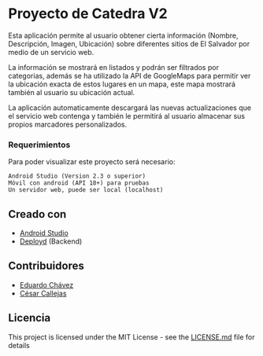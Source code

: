 # Proyecto de Catedra V2
Esta aplicación permite al usuario obtener cierta información (Nombre, Descripción, Imagen, Ubicación) sobre diferentes sitios de El Salvador por medio de un servicio web.

La información se mostrará en listados y podrán ser filtrados por categorias, además se ha utilizado la API de GoogleMaps para permitir ver la ubicación exacta de estos lugares en un mapa, este mapa mostrará también al usuario su ubicación actual.

La aplicación automaticamente descargará las nuevas actualizaciones que el servicio web contenga y también le permitirá al usuario almacenar sus propios marcadores personalizados.

### Requerimientos
Para poder visualizar este proyecto será necesario:

```
Android Studio (Version 2.3 o superior)
Móvil con android (API 18+) para pruebas 
Un servidor web, puede ser local (localhost)
```

## Creado con

* [Android Studio](https://developer.android.com/studio/index.html) 
* [Deployd](http://deployd.com/)  (Backend)

## Contribuidores

* [Eduardo Chávez](https://github.com/eduardo3150)
* [César Callejas](https://github.com/LyckanSv)


## Licencia

This project is licensed under the MIT License - see the [LICENSE.md](LICENSE) file for details
